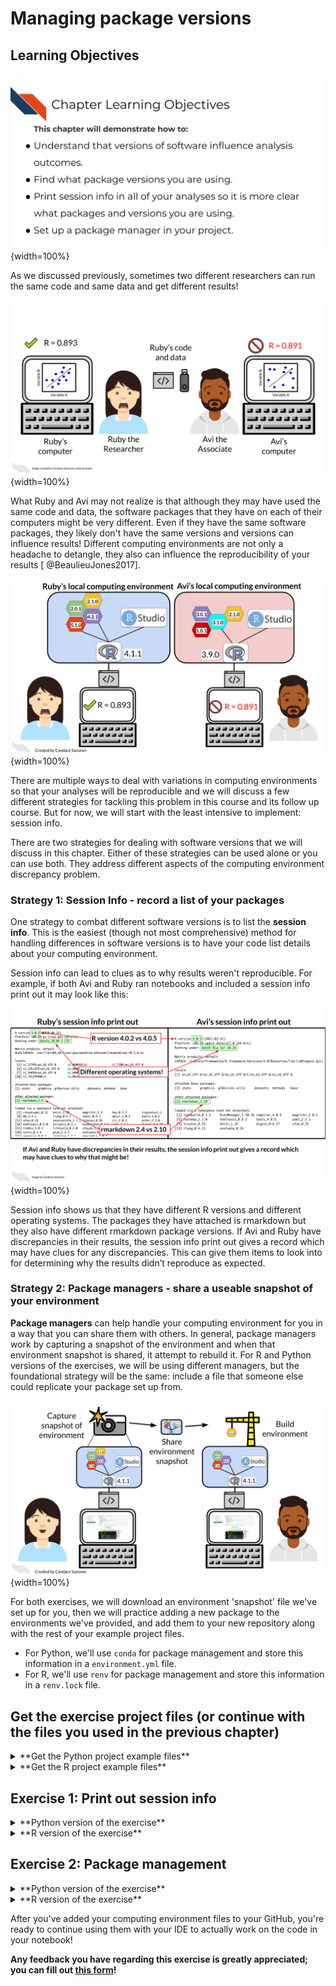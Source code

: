 


# Managing package versions

## Learning Objectives

![](resources/images/06-package-management_files/figure-docx//1LMurysUhCjZb7DVF6KS9QmJ5NBjwWVjRn40MS9f2noE_gf62875ddf7_0_394.png){width=100%}

As we discussed previously, sometimes two different researchers can run the same code and same data and get different results!

![](resources/images/06-package-management_files/figure-docx//1LMurysUhCjZb7DVF6KS9QmJ5NBjwWVjRn40MS9f2noE_gf1accd298e_0_673.png){width=100%}

What Ruby and Avi may not realize is that although they may have used the same code and data, the software packages that they have on each of their computers might be very different. Even if they have the same software packages, they likely don't have the same versions and versions can influence results! Different computing environments are not only a headache to detangle, they also can influence the reproducibility of your results [ @BeaulieuJones2017].

![](resources/images/06-package-management_files/figure-docx//1LMurysUhCjZb7DVF6KS9QmJ5NBjwWVjRn40MS9f2noE_gf62875ddf7_0_404.png){width=100%}

There are multiple ways to deal with variations in computing environments so that your analyses will be reproducible and we will discuss a few different strategies for tackling this problem in this course and its follow up course. But for now, we will start with the least intensive to implement: session info.

There are two strategies for dealing with software versions that we will discuss in this chapter. Either of these strategies can be used alone or you can use both. They address different aspects of the computing environment discrepancy problem.

### Strategy 1: Session Info - record a list of your packages

One strategy to combat different software versions is to list the **session info**. This is the easiest (though not most comprehensive) method for handling differences in software versions is to have your code list details about your computing environment.

Session info can lead to clues as to why results weren't reproducible. For example, if both Avi and Ruby ran notebooks and included a session info print out it may look like this:

![](resources/images/06-package-management_files/figure-docx//1LMurysUhCjZb7DVF6KS9QmJ5NBjwWVjRn40MS9f2noE_g102dc56db08_0_0.png){width=100%}

Session info shows us that they have different R versions and different operating systems. The packages they have attached is rmarkdown but they also have different rmarkdown package versions. If Avi and Ruby have discrepancies in their results, the session info print out gives a record which may have clues for any discrepancies. This can give them items to look into for determining why the results didn’t reproduce as expected.

### Strategy 2: Package managers - share a useable snapshot of your environment

**Package managers** can help handle your computing environment for you in a way that you can share them with others. In general, package managers work by capturing a snapshot of the environment and when that environment snapshot is shared, it attempt to rebuild it. For R and Python versions of the exercises, we will be using different managers, but the foundational strategy will be the same: include a file that someone else could replicate your package set up from.

![](resources/images/06-package-management_files/figure-docx//1LMurysUhCjZb7DVF6KS9QmJ5NBjwWVjRn40MS9f2noE_g102dc56db08_49_26.png){width=100%}

For both exercises, we will download an environment 'snapshot' file we've set up for you, then we will practice adding a new package to the environments we've provided, and add them to your new repository along with the rest of your example project files.

- For Python, we'll use `conda` for package management and store this information in a `environment.yml` file.
- For R, we'll use `renv` for package management and store this information in a `renv.lock` file.

## Get the exercise project files (or continue with the files you used in the previous chapter)

<details> <summary>**Get the Python project example files**</summary>
[Click this link to download](https://raw.githubusercontent.com/jhudsl/Reproducibility_in_Cancer_Informatics/main/chapter-zips/python-heatmap-chapt-6.zip).



Now double click your chapter zip file to unzip. For Windows you may have to [follow these instructions](https://support.microsoft.com/en-us/windows/zip-and-unzip-files-f6dde0a7-0fec-8294-e1d3-703ed85e7ebc)).


</details>

<details> <summary>**Get the R project example files**</summary>
[Click this link to download](https://raw.githubusercontent.com/jhudsl/Reproducibility_in_Cancer_Informatics/main/chapter-zips/r-heatmap-chapt-6.zip).



Now double click your chapter zip file to unzip. For Windows you may have to [follow these instructions](https://support.microsoft.com/en-us/windows/zip-and-unzip-files-f6dde0a7-0fec-8294-e1d3-703ed85e7ebc)).


</details>

## Exercise 1: Print out session info

<details> <summary>**Python version of the exercise**</summary>

In your scientific notebook, you'll need to add two items.  
1. Add the `import session_info` to a code chunk at the beginning of your notebook.  
2. Add `session_info.show()` to a new code chunk at the very end of your notebook.  
2. Save your notebook as is. Note it will not run correctly until we address the issues with the code in the next chapter.

</details>

<details> <summary>**R version of the exercise**</summary>

1. In your Rmd file, add a chunk in the very end that looks like this:
`````

```r
sessionInfo()
```

```
## R version 4.0.2 (2020-06-22)
## Platform: x86_64-pc-linux-gnu (64-bit)
## Running under: Ubuntu 20.04.3 LTS
## 
## Matrix products: default
## BLAS/LAPACK: /usr/lib/x86_64-linux-gnu/openblas-pthread/libopenblasp-r0.3.8.so
## 
## locale:
##  [1] LC_CTYPE=en_US.UTF-8       LC_NUMERIC=C              
##  [3] LC_TIME=en_US.UTF-8        LC_COLLATE=en_US.UTF-8    
##  [5] LC_MONETARY=en_US.UTF-8    LC_MESSAGES=C             
##  [7] LC_PAPER=en_US.UTF-8       LC_NAME=C                 
##  [9] LC_ADDRESS=C               LC_TELEPHONE=C            
## [11] LC_MEASUREMENT=en_US.UTF-8 LC_IDENTIFICATION=C       
## 
## attached base packages:
## [1] stats     graphics  grDevices utils     datasets  methods   base     
## 
## loaded via a namespace (and not attached):
##  [1] knitr_1.33      magrittr_1.5    hms_0.5.3       R6_2.4.1       
##  [5] rlang_0.4.10    stringr_1.4.0   httr_1.4.2      tools_4.0.2    
##  [9] xfun_0.26       htmltools_0.5.0 ellipsis_0.3.1  yaml_2.2.1     
## [13] ottr_0.1.2 digest_0.6.25   tibble_3.0.3    lifecycle_1.0.0
## [17] crayon_1.3.4    bookdown_0.24   readr_1.4.0     vctrs_0.3.4    
## [21] fs_1.5.0        curl_4.3        evaluate_0.14   rmarkdown_2.10 
## [25] stringi_1.5.3   compiler_4.0.2  pillar_1.4.6    pkgconfig_2.0.3
```
`````
2. Save your notebook as is. Note it will not run correctly until we address the issues with the code in the next chapter.

</details>

## Exercise 2: Package management

<details> <summary>**Python version of the exercise**</summary>

1. Download this [starter conda environment.yml file](https://raw.githubusercontent.com/jhudsl/reproducible-python-example/main/environment.yml) by clicking on the link and place it with your example project files directory.



2. Navigate to your example project files directory using [command line](https://towardsdatascience.com/a-quick-guide-to-using-command-line-terminal-96815b97b955).

3. Create your conda environment by using this file in the command.

```
conda env create --file environment.yml
```

4. Activate your conda environment using this command.

```
conda activate reproducible-python
```

5. Now start up JupyterLab again using this command:

```
jupyter lab
```

6. Follow [these instructions to add the environment.yml file to the GitHub repository you created in the previous chapter](https://docs.github.com/en/repositories/working-with-files/managing-files/adding-a-file-to-a-repository#adding-a-file-to-a-repository-on-github). Later we will practice and discuss how to more fully utilize the features of GitHub but for now, just drag and drop it as the instructions linked describe.

### More resources on how to use conda
- [Install Jupyter using your own environment (Mac specific)](https://medium.com/swlh/installing-jupyter-notebook-and-using-your-own-environment-on-mac-fa41efd4639d)
- [Definitive guide to using conda](https://whiteboxml.com/blog/the-definitive-guide-to-python-virtual-environments-with-conda)

</details>

<details> <summary>**R version of the exercise**</summary>

**First install the `renv` package**   

1. Go to RStudio and the Console pane:

2. Install `renv` using (you should only need to do this once per your computer or RStudio environment).

```
install.packages("renv")
```

**Now set up `renv` to use in your project**  

1. Change to your current directory for your project using `setwd()` in your console window (_don't put this in a script or notebook_).

2. Use this command in your project:
```
renv::init()
```
This will start up `renv` in your particular project

\*[What's `::` about?](https://stackoverflow.com/questions/35240971/what-are-the-double-colons-in-r) -- in brief it allows you to use a function from a package without loading the entire thing with `library()`.  


3. Now you can develop your project as you normally would; installing and removing packages in R as you see fit. For the purposes of this exercise, let's install the `styler` package using the following command. (The styler package will come in handy for styling our code in the next chapter).
```
install.packages("styler")
```
 Now that we have installed `styler` we will want to add it to our renv snapshot.

4. To add any packages we've installed to our renv snapshot we will use this command:
```
renv::snapshot()
```
 This will save whatever packages we are currently using to our environment snapshot file called `renv.lock`. This `renv.lock` file is what we can share with our collaborators so they can replicate our computing environment.

 If your package installation attempts are unsuccessful and you'd like to revert to the previous state of your environment, you can run  `renv::restore()`. This will restore your `renv.lock` file to what it was before you attempted to install `styler` or whatever packages you tried to install.

5. You should see an `renv.lock` file is now created or updated! You will want to always include this file with your project files. This means we will want to add it to our GitHub!

6. Follow [these instructions to add your renv.lock file to the GitHub repository you created in the previous chapter](https://docs.github.com/en/repositories/working-with-files/managing-files/adding-a-file-to-a-repository#adding-a-file-to-a-repository-on-github). Later we will practice and discuss how to more fully utilize the features of GitHub but for now, just drag and drop it as the instructions linked describe.

</details>

After you've added your computing environment files to your GitHub, you're ready to continue using them with your IDE to actually work on the code in your notebook!

**Any feedback you have regarding this exercise is greatly appreciated; you can fill out [this form](https://forms.gle/ygSSwoGaEATA2S65A)!**
